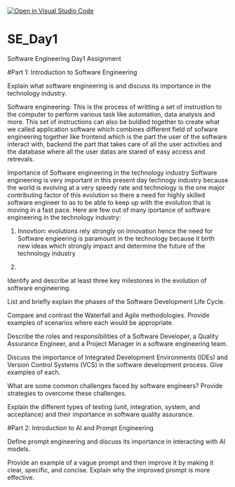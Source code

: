 [![Open in Visual Studio Code](https://classroom.github.com/assets/open-in-vscode-2e0aaae1b6195c2367325f4f02e2d04e9abb55f0b24a779b69b11b9e10269abc.svg)](https://classroom.github.com/online_ide?assignment_repo_id=18380767&assignment_repo_type=AssignmentRepo)
# SE_Day1
Software Engineering Day1 Assignment

#Part 1: Introduction to Software Engineering

Explain what software engineering is and discuss its importance in the technology industry.

Software engineering: This is the process of writting a set of instrustion to the computer to perform various task like automation, data analysis and more. This set of instructions can also be buldled together to create what we called application software which combines different field of sofware engineering together like frontend which is the part the user of the software interact with, backend the part that takes care of all the user activities and the database where all the user datas are stared of easy access and retrevals.

Importance of Software engineering in the technology industry
Software engineering is very important in this present day technogy industry because the world is evolving at a very speedy rate and technology is the one major contributing factor of this evolution so there a need for highly skilled software engineer to as to be able to keep up with the evolution that is moving in a fast pace. Here are few out of many iportance of software engineering in the technology industry:

1. Innovtion: evolutions rely strongly on innovation hence the need for Software engieering is paramount in the technology because it birth new ideas which strongly impact and determine the future of the technology industry

2. 


Identify and describe at least three key milestones in the evolution of software engineering.


List and briefly explain the phases of the Software Development Life Cycle.


Compare and contrast the Waterfall and Agile methodologies. Provide examples of scenarios where each would be appropriate.


Describe the roles and responsibilities of a Software Developer, a Quality Assurance Engineer, and a Project Manager in a software engineering team.


Discuss the importance of Integrated Development Environments (IDEs) and Version Control Systems (VCS) in the software development process. Give examples of each.


What are some common challenges faced by software engineers? Provide strategies to overcome these challenges.


Explain the different types of testing (unit, integration, system, and acceptance) and their importance in software quality assurance.


#Part 2: Introduction to AI and Prompt Engineering


Define prompt engineering and discuss its importance in interacting with AI models.


Provide an example of a vague prompt and then improve it by making it clear, specific, and concise. Explain why the improved prompt is more effective.

